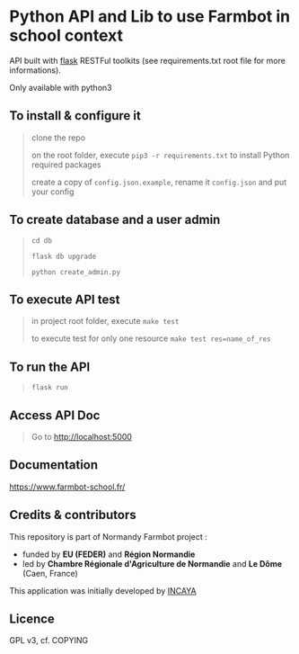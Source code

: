 # Python API and Lib to use Farmbot in school context

API built with [flask](https://flask.palletsprojects.com/en/1.1.x/) RESTFul toolkits (see requirements.txt root file for more informations).

Only available with python3

## To install & configure it

> clone the repo
>
> on the root folder, execute `pip3 -r requirements.txt` to install Python required packages
>
> create a copy of `config.json.example`, rename it `config.json` and put your config

## To create database and a user admin

> `cd db`
>
> `flask db upgrade`
>
> `python create_admin.py`

## To execute API test

> in project root folder, execute `make test`
>
> to execute test for only one resource `make test res=name_of_res`

## To run the API

> `flask run`

## Access API Doc

> Go to [http://localhost:5000](http://localhost:5000)

## Documentation

https://www.farmbot-school.fr/

## Credits & contributors

This repository is part of Normandy Farmbot project :

- funded by **EU (FEDER)** and **Région Normandie**
- led by **Chambre Régionale d'Agriculture de Normandie** and **Le Dôme** (Caen, France)

This application was initially developed by [INCAYA](https://www.incaya.fr)

## Licence

GPL v3, cf. COPYING